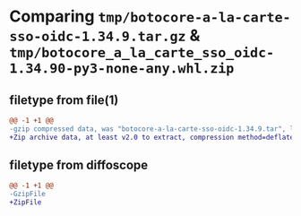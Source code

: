 # Comparing `tmp/botocore-a-la-carte-sso-oidc-1.34.9.tar.gz` & `tmp/botocore_a_la_carte_sso_oidc-1.34.90-py3-none-any.whl.zip`

## filetype from file(1)

```diff
@@ -1 +1 @@
-gzip compressed data, was "botocore-a-la-carte-sso-oidc-1.34.9.tar", last modified: Thu Dec 28 01:07:00 2023, max compression
+Zip archive data, at least v2.0 to extract, compression method=deflate
```

## filetype from diffoscope

```diff
@@ -1 +1 @@
-GzipFile
+ZipFile
```

